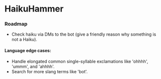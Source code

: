 # HaikuHammer

### Roadmap

 - Check haiku via DMs to the bot (give a friendly reason why something is not a Haiku).
   
#### Language edge cases:
 - Handle elongated common single-syllable exclamations like 'ohhhh', 'ummm', and 'ahhhh'.
 - Search for more slang terms like 'bot'.
